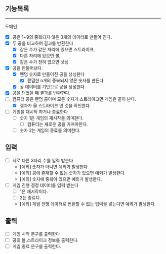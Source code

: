 ## 기능목록

---
도메인
- [x] 공은 1~9의 중복되지 않은 3개의 데이터로 만들어 진다.
- [x] 두 공을 비교하여 결과를 반환한다
  - [x] 같은 수가 같은 자리에 있으면 스트라이크,
  - [x] 다른 자리에 있으면 볼,
  - [x] 같은 수가 전혀 없으면 낫싱
- [x] 공을 만들어낸다.
  - [x] 랜덤 숫자로 만들어진 공을 생성한다
    - [x] 랜덤한 n개의 중복되지 않은 숫자를 만든다
  - [x] 공 데이터를 기반으로 공을 생성한다.
- [x] 공을 던졌을 때 결과를 반환한다.
- [ ] 컴퓨터 공은 랜덤 공이며 모든 숫자가 스트라이크면 게임은 끝이 난다.
  - [x] 결과가 올 스트라이크 인 것을 확인한다.
- [ ] 게임을 재시작 하거나 종료한다
  - [ ] 숫자 1은 게임의 재시작을 의미한다.
    - [ ] 컴퓨터는 새로운 공을 가져야한다.
  - [ ] 숫자 2는 게임의 종료를 의미한다.

## 입력
- [ ] 서로 다른 3자리 수를 입력 받는다
  - [예외] 숫자가 아니면 예외가 발생한다.
  - [예외] 공에 존재할 수 없는 숫자가 있으면 예외가 발생한다.
  - [예외] 숫자에 중복이 있으면 예외가 발생한다.
- [ ] 게임 진행 결정 데이터를 입력 받는다
  - [ ] 1은 재시작이다.
  - [ ] 2는 종료다.
  - [예외] 게임 진행 데이터로 변환할 수 없는 입력을 넣는다면 예외가 발생한다.

## 출력
- [ ] 게임 시작 문구를 출력한다
- [ ] 공의 볼,스트라이크 정보를 출력한다.
- [ ] 게임 종료 문구를 출력한다.